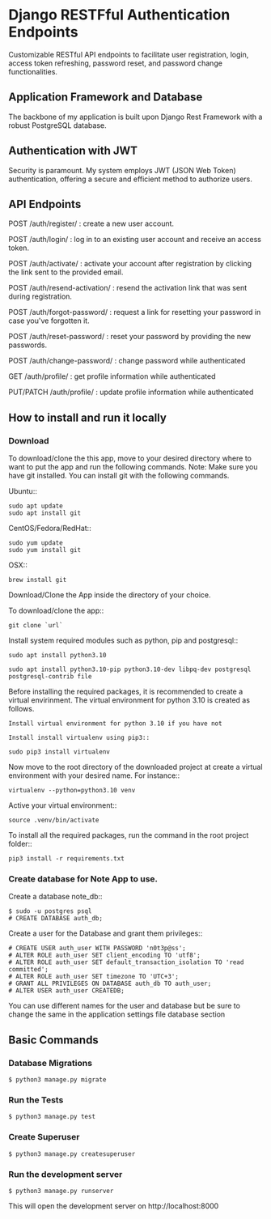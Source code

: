 # Django RESTFful Authentication Endpoints
Customizable RESTful API endpoints to facilitate user registration, login, access token refreshing, password reset, and password change functionalities. 

## Application Framework and Database
The backbone of my application is built upon Django Rest Framework with a robust PostgreSQL database.

## Authentication with JWT
Security is paramount. My system employs JWT (JSON Web Token) authentication, offering a secure and efficient method to authorize users.


## API Endpoints

POST /auth/register/ : create a new user account.

POST /auth/login/ : log in to an existing user account and receive an access token.

POST /auth/activate/ : activate your account after registration by clicking the link sent to the provided email.

POST /auth/resend-activation/ : resend the activation link that was sent during registration.

POST /auth/forgot-password/ : request a link for resetting your password in case you've forgotten it.

POST /auth/reset-password/ : reset your password by providing the new passwords.

POST /auth/change-password/ : change password while authenticated

GET  /auth/profile/ : get profile information while authenticated

PUT/PATCH /auth/profile/ : update profile information while authenticated

## How to install and run it locally

### Download
To download/clone the this app, move to your desired directory where to want to put the app and run the following commands.
Note: Make sure you have git installed. You can install git with the following commands.

Ubuntu::

    sudo apt update
    sudo apt install git

CentOS/Fedora/RedHat::

    sudo yum update
    sudo yum install git

OSX::

    brew install git

Download/Clone the App inside the directory of your choice.

To download/clone the app::

    git clone `url`

Install system required modules such as python, pip and postgresql::

    sudo apt install python3.10

    sudo apt install python3.10-pip python3.10-dev libpq-dev postgresql postgresql-contrib file
    
Before installing the required packages, it is recommended to create a virtual envirinment. The virtual environment for python 3.10 is created as follows.

    Install virtual environment for python 3.10 if you have not

    Install install virtualenv using pip3::

    sudo pip3 install virtualenv
    
Now move to the root directory of the downloaded project at create a virtual environment with your desired name. For instance::

    virtualenv --python=python3.10 venv
    
Active your virtual environment::

    source .venv/bin/activate

To install all the required packages, run the command in the root project folder::

    pip3 install -r requirements.txt
    
### Create database for Note App to use.

Create a database note_db::

    $ sudo -u postgres psql
    # CREATE DATABASE auth_db;

Create a user for the Database and grant them privileges::

    # CREATE USER auth_user WITH PASSWORD 'n0t3p@ss';
    # ALTER ROLE auth_user SET client_encoding TO 'utf8';
    # ALTER ROLE auth_user SET default_transaction_isolation TO 'read committed';
    # ALTER ROLE auth_user SET timezone TO 'UTC+3';
    # GRANT ALL PRIVILEGES ON DATABASE auth_db TO auth_user;
    # ALTER USER auth_user CREATEDB;

You can use different names for the user and database but be sure to change the same in the application settings file database section

## Basic Commands

### Database Migrations

    $ python3 manage.py migrate

### Run the Tests
    $ python3 manage.py test

    
### Create Superuser
    $ python3 manage.py createsuperuser

### Run the development server
    $ python3 manage.py runserver

This will open the development server on http://localhost:8000
